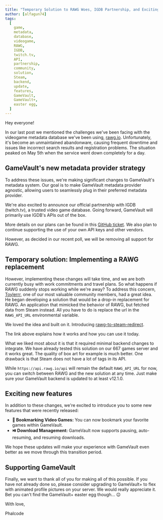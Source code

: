 ```yaml
---
title: "Temporary Solution to RAWG Woes, IGDB Partnership, and Exciting New Features!"
author: [alfagun74]
tags:
  [
    game,
    metadata,
    database,
    videogame,
    RAWG,
    IGDB,
    twitch.tv,
    API,
    partnership,
    community,
    solution,
    Steam,
    backend,
    update,
    features,
    GameVault,
    GameVault+,
    easter egg,
  ]
---
```


Hey everyone!

In our last post we mentioned the challenges we've been facing with the videogame metadata database we've been using, [rawg.io](https://rawg.io/). Unfortunately, it's become an unmaintained abandonware, causing frequent downtime and issues like incorrect search results and registration problems. The situation peaked on May 5th when the service went down completely for a day.

## GameVault's new metadata provider strategy

To address these issues, we're making significant changes to GameVault's metadata system. Our goal is to make GameVault metadata provider agnostic, allowing users to seamlessly plug in their preferred metadata provider.

We're also excited to announce our official partnership with IGDB (twitch.tv), a trusted video game database. Going forward, GameVault will primarily use IGDB's APIs out of the box.

More details on our plans can be found in this [GitHub ticket](https://github.com/Phalcode/gamevault-backend/issues/258). We also plan to continue supporting the use of your own API keys and other vendors.

However, as decided in our recent poll, we will be removing all support for RAWG.

## Temporary solution: Implementing a RAWG replacement

However, implementing these changes will take time, and we are both currently busy with work commitments and travel plans. So what happens if RAWG suddenly stops working while we're away? To address this concern, [Toylerrr](https://github.com/Toylerrr), one of our most valuable community members, had a great idea. He began developing a solution that would be a drop-in replacement for RAWG. An application that mimicked the behavior of RAWG, but fetched data from Steam instead. All you have to do is replace the url in the `RAWG_API_URL` environmental variable.

We loved the idea and built on it. Introducing [rawg-to-steam-redirect](https://github.com/Phalcode/rawg-to-steam-redirect).

The link above explains how it works and how you can use it today.

What we liked most about it is that it required minimal backend changes to integrate. We have already tested this solution on our 667 games server and it works great. The quality of box art for example is much better. One drawback is that Steam does not have a lot of tags in its API.

While `https://api.rawg.io/api` will remain the default `RAWG_API_URL` for now, you can switch between RAWG and the new solution at any time. Just make sure your GameVault backend is updated to at least v12.1.0.

## Exciting new features

In addition to these changes, we're excited to introduce you to some new features that were recently released:

- **🔖 Bookmarking Video Games:** You can now bookmark your favorite games within GameVault.
- **⏯️ Download Management:** GameVault now supports pausing, auto-resuming, and resuming downloads.

We hope these updates will make your experience with GameVault even better as we move through this transition period.

## Supporting GameVault

Finally, we want to thank all of you for making all of this possible. If you have not already done so, please consider upgrading to GameVault+ to flex with animated profile pictures on your server. We would really appreciate it. Bet you can't find the GameVault+ easter egg though... 😉

With love,

Phalcode
